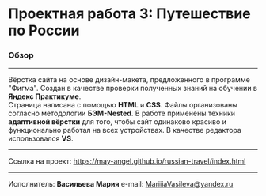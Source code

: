 # Проектная работа 3: Путешествие по России

### Обзор
___
Вёрстка сайта на основе дизайн-макета, предложенного в программе "Фигма". Создан в качестве проверки полученных знаний на обучении в **Яндекс Практикуме**.<br>
Страница написана с помощью **HTML** и **CSS**. Файлы организованы согласно методологии **БЭМ-Nested**. В работе применены техники **адаптивной вёрстки** для того, чтобы сайт одинаково красиво и функционально работал на всех устройствах. В качестве редактора использовался **VS**. <br>
___
Ссылка на проект: https://may-angel.github.io/russian-travel/index.html
___
Исполнитель: **Васильева Мария**
e-mail: <MariiiaVasileva@yandex.ru>
